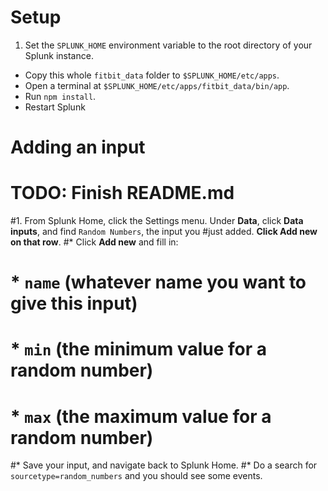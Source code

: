 # Setup

1. Set the `SPLUNK_HOME` environment variable to the root directory of your Splunk instance.
* Copy this whole `fitbit_data` folder to `$SPLUNK_HOME/etc/apps`.
* Open a terminal at `$SPLUNK_HOME/etc/apps/fitbit_data/bin/app`.
* Run `npm install`.
* Restart Splunk

# Adding an input

# TODO: Finish README.md

#1. From Splunk Home, click the Settings menu. Under **Data**, click **Data inputs**, and find `Random Numbers`, the input you #just added. **Click Add new on that row**.
#* Click **Add new** and fill in:
#    * `name` (whatever name you want to give this input)
#    * `min` (the minimum value for a random number)
#    * `max` (the maximum value for a random number)
#* Save your input, and navigate back to Splunk Home.
#* Do a search for `sourcetype=random_numbers` and you should see some events.
